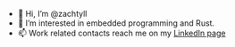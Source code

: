 - 👋 Hi, I’m @zachtyll
- 👀 I’m interested in embedded programming and Rust.
- 📫 Work related contacts reach me on my [LinkedIn page](https://www.linkedin.com/in/zacharias-tyllstrom/)

<!---
zachtyll/zachtyll is a ✨ special ✨ repository because its `README.md` (this file) appears on your GitHub profile.
You can click the Preview link to take a look at your changes.
--->
